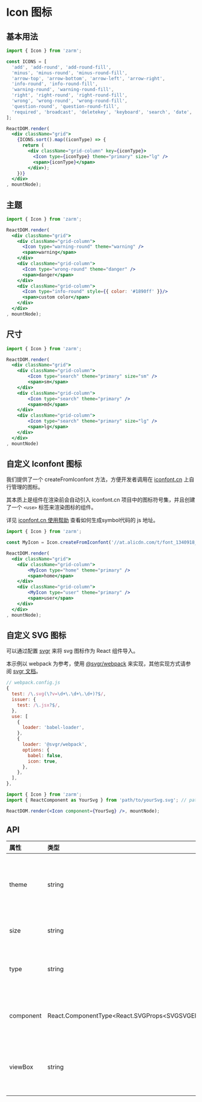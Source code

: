 # Icon 图标



## 基本用法
```jsx
import { Icon } from 'zarm';

const ICONS = [
  'add', 'add-round', 'add-round-fill', 
  'minus', 'minus-round', 'minus-round-fill',
  'arrow-top', 'arrow-bottom', 'arrow-left', 'arrow-right',
  'info-round', 'info-round-fill',
  'warning-round', 'warning-round-fill',
  'right', 'right-round', 'right-round-fill',
  'wrong', 'wrong-round', 'wrong-round-fill',
  'question-round', 'question-round-fill',
  'required', 'broadcast', 'deletekey', 'keyboard', 'search', 'date', 'time',
];

ReactDOM.render(
  <div className="grid">
    {ICONS.sort().map((iconType) => {
      return (
        <div className="grid-column" key={iconType}>
          <Icon type={iconType} theme="primary" size="lg" />
          <span>{iconType}</span>
        </div>);
    })}
  </div>
, mountNode);
```



## 主题
```jsx
import { Icon } from 'zarm';

ReactDOM.render(
  <div className="grid">
    <div className="grid-column">
      <Icon type="warning-round" theme="warning" />
      <span>warning</span>
    </div>
    <div className="grid-column">
      <Icon type="wrong-round" theme="danger" />
      <span>danger</span>
    </div>
    <div className="grid-column">
      <Icon type="info-round" style={{ color: '#1890ff' }}/>
      <span>custom color</span>
    </div>
  </div>
, mountNode);
```



## 尺寸
```jsx
import { Icon } from 'zarm';

ReactDOM.render(
  <div className="grid">
    <div className="grid-column">
        <Icon type="search" theme="primary" size="sm" />
        <span>sm</span>
    </div>
    <div className="grid-column">
        <Icon type="search" theme="primary" />
        <span>md</span>
    </div>
    <div className="grid-column">
        <Icon type="search" theme="primary" size="lg" />
        <span>lg</span>
    </div>
  </div>
, mountNode)
```

## 自定义 Iconfont 图标

我们提供了一个 createFromIconfont 方法，方便开发者调用在 [iconfont.cn](iconfont.cn) 上自行管理的图标。

其本质上是组件在渲染前会自动引入 iconfont.cn 项目中的图标符号集，并且创建了一个 `<use>` 标签来渲染图标的组件。

详见 [iconfont.cn 使用帮助](https://www.iconfont.cn/help/detail?spm=a313x.7781069.1998910419.d8d11a391&helptype=code) 查看如何生成symbol代码的 js 地址。

```jsx
import { Icon } from 'zarm';

const MyIcon = Icon.createFromIconfont('//at.alicdn.com/t/font_1340918_4p9b5skcr79.js'); // generated by iconfont.cn

ReactDOM.render(
  <div className="grid">
    <div className="grid-column">
        <MyIcon type="home" theme="primary" />
        <span>home</span>
    </div>
    <div className="grid-column">
        <MyIcon type="user" theme="primary" />
        <span>user</span>
    </div>
  </div>
, mountNode);
```

## 自定义 SVG 图标

可以通过配置 [svgr](https://github.com/smooth-code/svgr) 来将 svg 图标作为 React 组件导入。

本示例以 webpack 为参考，使用 [@svgr/webpack](https://www.npmjs.com/package/@svgr/webpack) 来实现，其他实现方式请参阅 [svgr 文档](https://www.smooth-code.com/open-source/svgr/docs/getting-started/)。

```js
// webpack.config.js
{
  test: /\.svg(\?v=\d+\.\d+\.\d+)?$/,
  issuer: {
    test: /\.jsx?$/,
  },
  use: [
    {
      loader: 'babel-loader',
    },
    {
      loader: '@svgr/webpack',
      options: {
        babel: false,
        icon: true,
      },
    },
  ],
},
```
```jsx
import { Icon } from 'zarm';
import { ReactComponent as YourSvg } from 'path/to/yourSvg.svg'; // path to your '*.svg' file.

ReactDOM.render(<Icon component={YourSvg} />, mountNode);
```



## API

| 属性 | 类型 | 默认值 | 说明 |
| :--- | :--- | :--- | :--- |
| theme | string | 'default' | 主题，可选值 `default`、`primary`、`success`、`warning`、`danger` |
| size | string | 'md' | 大小，可选值 `sm`、`md`、`lg` |
| type | string | - | 图标类型，可选值详见demo的基本用法 |
| component | React.ComponentType&lt;React.SVGProps&lt;SVGSVGElement&gt;&gt; | - | 本地svg文件，需配合viewBox使用 |
| viewBox | string | '0 0 32 32' | 自定义 SVG 图标时，用来设置画布的起始坐标及大小 |
